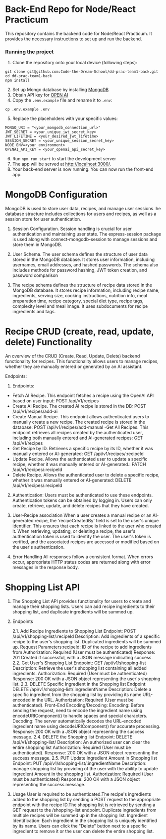 # Back-End Repo for Node/React Practicum

This repository contains the backend code for Node/React Practicum. 
It provides the necessary instructions to set up and run the backend.

### Running the project

1. Clone the repository onto your local device (following steps):
```
git clone git@github.com:Code-the-Dream-School/dd-prac-team1-back.git
cd dd-prac-team1-back
npm install
```
2. Set up Mongo database by installing [MongoDB](https://www.mongodb.com/)
3. Obtain API key for [OPEN AI](https://platform.openai.com/account/api-keys)
4. Copy the `.env.example` file and rename it to `.env`: 
```
cp .env.example .env
```
5. Replace the placeholders with your specific values:

```PORT = <your_desired_port_number>
MONGO_URI = "<your_mongodb_connection_url>"
JWT_SECRET = <your_unique_jwt_secret_key>
JWT_LIFETIME = <your_desired_jwt_lifetime>
SESSION_SECRET = <your_unique_session_secret_key>
NODE_ENV=<your_environment>
OPENAI_API_KEY = <your_openai_api_secret_key>
```

6. Run `npm run start` to start the development server
7. The app will be served at <http://localhost:3000/>.
8. Your back-end server is now running. You can now run the front-end app.

# MongoDB Configuration

MongoDB is used to store user data, recipes, and manage user sessions. 
he database structure includes collections for users and recipes, as well as a session store for user authentication.

1. Session Configuration. Session handling is crucial for user authentication and maintaining user state. 
The express-session package is used along with connect-mongodb-session to manage sessions and store them in MongoDB.

2. User Schema. The user schema defines the structure of user data stored in the MongoDB database. 
It stores user information, including usernames, email addresses, and hashed passwords. 
The schema also includes methods for password hashing, JWT token creation, and password comparison

3. The recipe schema defines the structure of recipe data stored in the MongoDB database. 
It stores recipe information, including recipe name, ingredients, serving size, cooking instructions, nutrition info, meal preparation time, recipe category, special diet type, recipe tags, complexity level and meal image. 
It uses subdocuments for recipe ingredients and tags.

# Recipe CRUD (create, read, update, delete) Functionality

An overview of the CRUD (Create, Read, Update, Delete) backend functionality for recipes.
This functionality allows users to manage recipes, whether they are manually entered or generated by an AI assistant.

Endpoints: 

1. Endpoints:
- Fetch AI Recipe. This endpoint fetches a recipe using the OpenAI API based on user input:                                                     POST /api/v1/recipes
- Create AI Recipe. The created AI recipe is stored in the DB:                                                                                      POST /api/v1/recipes/add-ai
- Create Manual Recipe. This endpoint allows authenticated users to manually create a new recipe. The created recipe is stored in the database: POST /api/v1/recipes/add-manual
 -Get All Recipes. This endpoint retrieves all recipes created by the authenticated user, including both manually entered and AI-generated recipes: GET /api/v1/recipes
- Get Recipe by ID. Retrieves a specific recipe by its ID, whether it was manually entered or AI-generated:                                         GET /api/v1/recipes/:recipeId
- Update Recipe. Allows the authenticated user to update a specific recipe, whether it was manually entered or AI-generated.:                   PATCH /api/v1/recipes/:recipeId
- Delete Recipe. Allows the authenticated user to delete a specific recipe, whether it was manually entered or AI-generated:                        DELETE /api/v1/recipes/:recipeId

2. Authentication:
Users must be authenticated to use these endpoints. Authentication tokens can be obtained by logging in. Users can only create, retrieve, update, and delete recipes that they have created.

4. User-Recipe association
When a user creates a manual recipe or an AI-generated recipe, the 'recipeCreatedBy' field is set to the user's unique identifier. This ensures that each recipe is linked to the user who created it. When retrieving, updating, or deleting a recipe, the user's authentication token is used to identify the user. The user's token is verified, and the associated recipes are accessed or modified based on the user's authentication.

5. Error Handling
All responses follow a consistent format. When errors occur, appropriate HTTP status codes are returned along with error messages in the response body.

# Shopping List API

1. The Shopping List API provides functionality for users to create and manage their shopping lists. 
Users can add recipe ingredients to their shopping list, and duplicate ingredients will be summed up.

2. Endpoints    
    
    2.1. Add Recipe Ingredients to Shopping List
Endpoint: POST /api/v1/shopping-list/:recipeId
Description: Add ingredients of a specific recipe to the user's shopping list. Duplicated ingredients will be summed up.
Request Parameters:recipeId: ID of the recipe to add ingredients from
Authorization: Required (User must be authenticated)
Response: 201 Created if successful, with a JSON message indicating success.    
    2.2. Get User's Shopping List
Endpoint: GET /api/v1/shopping-list
Description: Retrieve the user's shopping list containing all added ingredients.
Authorization: Required (User must be authenticated)
Response: 200 OK with a JSON object representing the user's shopping list.
    2.3. DELETE Specific Ingredient in the Shopping list
Endpoint: DELETE /api/v1/shopping-list/:ingredientName
Description: Delete a specific ingredient from the shopping list by providing its name URL-encoded in the URL.
Authorization: Required (User must be authenticated). 
    Front-End Encoding/Decoding: Encoding: Before sending the request, need to encode the ingredient name using encodeURIComponent() to handle      spaces and special characters. Decoding: The server automatically decodes the URL-encoded ingredient name using decodeURIComponent() for    accurate processing.
Response: 200 OK with a JSON object representing the success message.
    2.4. DELETE the Shopping list
Endpoint: DELETE /api/v1/shopping-list/
Description: An authorized user can clear the entire shopping list
Authorization: Required (User must be authenticated). 
Response: 200 OK with a JSON object representing the success message.
    2.5. PUT Update Ingredient Amount in Shopping list
Endpoint: PUT /api/v1/shopping-list/:ingredientName
Description: manage shopping list by providing of the user with the ability to update ingredient Amount in the shopping list.
Authorization: Required (User must be authenticated)
Response: 200 OK with a JSON object representing the success message.

3. Usage
User is required to be authenticated.The recipe's ingredients added to the shopping list by sending a POST request to the appropriate endpoint with the recipe ID.The shopping list is retrieved by sending a GET request to the /shopping-list endpoint.
Duplicate ingredients from multiple recipes will be summed up in the shopping list.
Ingredient Identification: Each ingredient in the shopping list is uniquely identified by its name. Users can click the "Delete" button next to a specific ingredient to remove it or the user can delete the entire shopping list.


